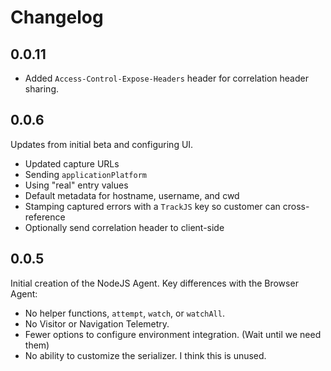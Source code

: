 # Changelog

## 0.0.11

- Added `Access-Control-Expose-Headers` header for correlation header sharing.

## 0.0.6

Updates from initial beta and configuring UI.

- Updated capture URLs
- Sending `applicationPlatform`
- Using "real" entry values
- Default metadata for hostname, username, and cwd
- Stamping captured errors with a `TrackJS` key so customer can cross-reference
- Optionally send correlation header to client-side

## 0.0.5

Initial creation of the NodeJS Agent. Key differences with the Browser Agent:

- No helper functions, `attempt`, `watch`, or `watchAll`.
- No Visitor or Navigation Telemetry.
- Fewer options to configure environment integration. (Wait until we need them)
- No ability to customize the serializer. I think this is unused.
